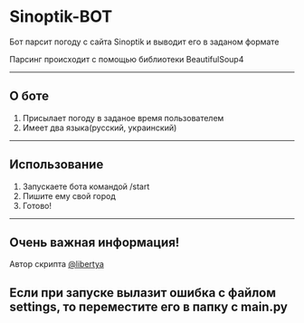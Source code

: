 # Sinoptik-BOT

Бот парсит погоду с сайта Sinoptik и выводит его в заданом формате

Парсинг происходит с помощью библиотеки BeautifulSoup4

------------
## О боте

1. Присылает погоду в заданое время пользователем
2. Имеет два языка(русский, украинский)


------------
## Использование

1. Запускаете бота командой /start
2. Пишите ему свой город
3. Готово!

_____________

## Очень важная информация!
Автор скрипта [@libertya](https://t.me/libertya "@libertya")

## Если при запуске вылазит ошибка с файлом settings, то переместите его в папку с main.py
